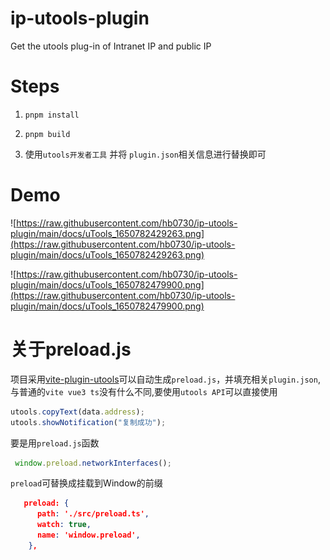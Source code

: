# ip-utools-plugin

Get the utools plug-in of Intranet IP and public IP

# Steps

1. `pnpm install`

2. `pnpm build`

3. 使用`utools开发者工具` 并将 `plugin.json`相关信息进行替换即可

# Demo

![https://raw.githubusercontent.com/hb0730/ip-utools-plugin/main/docs/uTools_1650782429263.png](https://raw.githubusercontent.com/hb0730/ip-utools-plugin/main/docs/uTools_1650782429263.png)

![https://raw.githubusercontent.com/hb0730/ip-utools-plugin/main/docs/uTools_1650782479900.png](https://raw.githubusercontent.com/hb0730/ip-utools-plugin/main/docs/uTools_1650782479900.png)

# 关于preload.js

项目采用[vite-plugin-utools](https://github.com/13enBi/vite-plugin-utools)可以自动生成`preload.js`，并填充相关`plugin.json`,与普通的`vite vue3 ts`没有什么不同,要使用`utools API`可以直接使用

```typeScript
utools.copyText(data.address);
utools.showNotification("复制成功");
```

要是用`preload.js`函数

```typeScript
 window.preload.networkInterfaces();
```

`preload`可替换成挂载到Window的前缀

```json
   preload: {
      path: './src/preload.ts',
      watch: true,
      name: 'window.preload',
    },
````
